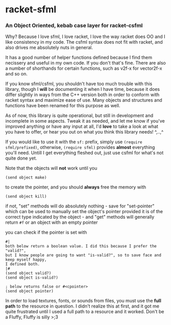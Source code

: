 # racket-sfml 
### An Object Oriented, kebab case layer for racket-csfml

Why? Because I love sfml, I love racket, I love the way racket does OO and I like consistency
in my code. The csfml syntax does not fit with racket, and also drives me absolutely nuts in general.

It has a good number of helper functions defined because I find them necissery and useful in my own code. If you don't that's fine.
There are also a number of shorthands for certain functions, such as v2f-x for vector2f-x and so on.

If you know sfml/csfml, you shouldn't have too much trouble with this library, though I 
**will** be documenting it when I have time, because it does differ slightly in ways from the C++ version both in
order to conform with racket syntax and maximize ease of use. Many objects and structures and functions have been
renamed for this purpose as well.

As of now, this library is quite operational, but still in development and incomplete in some aspects. Tweak it as needed,
and let me know if you've improved anything or have any input at all, I'd **love** to take a look at what you have to offer,
or hear you out on what you think this library needs! ^,..,^

If you would like to use it with the `sf:` prefix, simply use `(require sfml/prefixed)`, otherwise, `(require sfml)` provides **almost** everything
you'll need. Untill I get everything fleshed out, just use csfml for what's not quite done yet.

Note that the objects will **not** work until you 
```racket
(send object make)
``` 
to create the pointer, and you should **always** free the memory with 
```racket
(send object kill)
```

if not, "set" methods will do absolutely nothing - save for "set-pointer" which can be used to manually set the object's pointer provided it is of the correct type indicated by the object - and "get" methods will generally return `#f` or an object with an empty pointer

you can check if the pointer is set with
```racket
#|
both below return a boolean value. I did this because I prefer the "valid?", 
but I know people are going to want "is-valid?", so to save face and keep myself happy,
I defined both.
|#
(send object valid?)
(send object is-valid?)

; below returns false or #<cpointer>
(send object pointer)
```
In order to load textures, fonts, or sounds from files, you must use the **full path** to the resource in question. I didn't realize this at first, and it got me quite frustrated until I used a full path to a resource and it worked. Don't be a Fluffy, Fluffy is silly >;3
